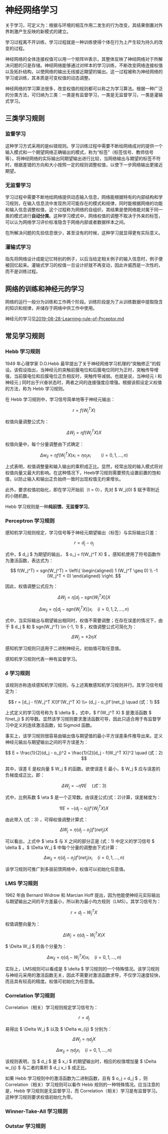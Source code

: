 # 神经网络学习

关于学习，可定义为：根据与环境的相互作用二发生的行为改变，其结果倒置对外界刺激产生反映的新模式的建立。

学习过程离不开训练，学习过程就是一种训练使得个体在行为上产生较为持久的改变的过程。

神经网络的全体连接权值可以用一个矩阵W表示，其整体反映了神经网络对于所解决问题的只是存储。神经网络能够通过对样本的学习训练，不断改变网络连接权值以及拓扑结构，以使网络的输出无线接近期望的输出。这一过程被称为神经网络的学习或训练，其本质是可变权值的动态调整。

神经网络的学习算法很多，改变权值的规则都可以称之为学习算法。根据一种广泛的分类方法，可归纳为三类：一类是有监督学习，一类是无监督学习，一类是灌输式学习。

## 三类学习规则

### 监督学习

这种学习方式采用的是纠错规则。学习训练过程中需要不断给网络成对的提供一个输入模式和一个期望网络正确输出的模式，称为“标签”（标签信号、教师信号等）。将神经网络的实际输出同期望输出进行比较，当网络输出与期望的标签不符时，根据差错的方向和大小按照一定的规则调整权值，以使下一步网络输出更接近期望。

### 无监督学习

学习过程中需要不断地给网络提供动态输入信息，网络能根据特有的内部结构和学习规则，在输入信息流中发现热河可能存在的模式和规律，同时能根据网络的功能和输入信息调整权值，这个过程称为网络的自组织，其结果是使网络能对属于同一类的模式进行**自动分类**。这种学习模式中，网络权值的调整不取决于外来的标签，可以认为网络学习评价标准隐含于网络内部或者数据样本之间。

在所解决问题的先验信息很少，甚至没有的时候，这种学习就显得更有实际意义。

### 灌输式学习

指先将网络设计成能记忆特别的例子，以后当给定相关例子的输入信息时，例子便被回忆起来。灌输式学习的权值一旦设计好就不再变动，因此许威西是一次性的，而不是训练过程。

## 网络的训练和神经元的学习

网络的运行一般分为训练和工作两个阶段。训练阶段是为了从训练数据中提取隐含的知识和规律，并储存于网络中供工作中使用。

神经元的学习见[2019-08-28-Learning-rule-of-Prceptor.md](/blog/Learning-rule-of-Prceptor)

## 常见学习规则

### Hebb 学习规则

1949 年心理学家 D.O.Hebb 最早提出了关于神经网络学习机理的“突触修正”的假设。该假设指出，当神经元的突触前膜电位和后膜电位同时为正时，突触传导增强，当前膜电位和后膜电位正负相反时，突触传导减弱。也就是说，当神经元 i 和神经元 j 同时出于兴奋状态时，两者之间的连接强度应增强。根据该假设定义权值的方法，称为 Hebb 学习规则。

在 Hebb 学习规则中，学习信号简单地等于神经元输出：

$$ r = f(W_j^T X) $$

权值向量调整公式为：

$$ \Delta W_j = \eta f(W_j^TX)X $$

权值向量中，每个分量调整由下式确定：

$$ \Delta w_{ij} = \eta f(W_j^TX) x_i = \eta o_j x_i \quad \quad (i = 0, 1, \dots, n) $$

上式表明，权值调整量和输入输出的乘积成正比。显然，经常出现的输入模式将对权值向量又最大的影响。在这种情况下，Heeb学习规则需要预先设置前置的饱和值，以防止输入和输出正负始终一致时出现权值无约束增长。

此外，要求权值初始化，即在学习开始前（t = 0），先对 $ W_j(0) $ 赋予零附近的小随机数。

Hebb 学习规则是一种**纯前馈、无监督学习**。

### Perceptron 学习规则

感知机学习规则规定，学习信号等于神经元期望输出（标签）与实际输出只差：

$$ r = d_j - o_j $$

式中，$ d_j $ 为期望的输出， $ o_j = f(W_j^T X) $ 。感知机使用了符号函数作为激活函数，表达式为：

$$ f(W_j^T) = sgn(W_j^T) = \left\{
\begin{aligned}
1  (W_j^T \geq 0) \\
-1  (W_j^T < 0)
\end{aligned}
\right. $$

因此，权值调整公式应为：

$$ \Delta W_j = \eta[d_j - sgn(W_j^T X)] X $$

$$ \Delta w_{ij} = \eta [d_j - sgn(W_j^T X)] x_i \quad (i = 0, 1, 2, \dots , n) $$

式中，当实际输出与期望输出相同时，权值不需要调整；在存在误差的情况下，由于 $ d_j $ 和 $ sgn(W_j^T) \in \{-1, 1\} $ ，权值调整公式可简化为：

$$ \Delta W_j = \pm 2 \eta X $$

感知机学习规则只适用于二进制神经元，初始值可取任意值。

感知机学习规则代表一种有监督学习。

### $\delta$ 学习规则

该规则亦称连续感知机学习规则，与上述离散感知机学习规则并行。其学习信号规定为：

$$ r = [d_j - f(W_j^T X)]f'(W_j^T X) \\= (d_j - o_j)f'(net_j) \quad (式：1) $$

上式定义的学习信号称为 $ \delta $ 。式中，$ f'(W_j^T X) $ 是激活函数 $ f(net_j) $ 的导数。显然该学习规则要求激活函数可导，因此只适合用于有监督学习中定义的连续激活函数，如 Sigmoid 函数。

事实上，该学习规则很容易由输出值与期望值的最小平方误差条件推导出来。定义神经元输出与期望输出之间的平方误差为：

$$ E = \frac{1}{2}(d_j - o_j)^2 = \frac{1}{2}[d_j - f(W_j^T X)]^2 \quad (式：2) $$

其中，误差 E 是权向量 $ W_j $ 的函数。欲使误差 E 最小，$ W_j $ 应与误差的负梯度成正比，即：

$$ \Delta W_j = -\eta \nabla E \quad (式：3) $$

式中，比例系数 $ \eta $ 是一个正常数。由误差公式(式：2)计算，误差梯度为：

$$ \nabla E = -(d_j - o_j)f'(W_j^T X) X $$

由此带入 (式：3) ，可得权值调整计算式：

$$ \Delta W_j = \eta(d_j - o_j)f'(net_j)X $$

可以看出，上式中 $ \eta $ 与 X 之间的部分正是 (式：1) 中定义的学习信号 $ \delta $ 。$ \Delta W_j $ 中每个分量的调整由下式计算：

$$ \Delta w_{ij} = \eta(d_j - o_j)f'(net_j)x_i \quad (i = 0, 1, \dots, n) $$

该学习规则可推广到多层前馈网络中，权值可以初始化任意值。

### LMS 学习规则

1962 年由 Bernard Widrow 和 Marcian Hoff 提出，因为他能使神经元实际输出与期望输出之间的平方差最小，所以称为最小均方规则（LMS）。其学习信号为：

$$ r = d_j - W_j^T X $$

权值调整向量为：

$$ \Delta W_j = \eta(d_j - W_j^T X) X $$

$ \Delta W_j $ 的各个分量为：

$$ \Delta w_{ij} = \eta(d_j - W_j^T X) x_i \quad (i = 0, 1, \dots, n) $$

实际上，LMS规则可以看成是 $ \delta $ 学习规则的一个特殊情况。该学习规则与神经元采用的激活函数无关，因此不需要对激活函数求导，不仅学习速度较快，而且具有较高的精度。权值可初始化为任意值。

### Correlation 学习规则

Correlation（相关）学习规则规定学习信号为：

$$ r = d_j $$

易得出 $ \Delta W_j $ 以及 $ \Delta w_{ij} $ 分别为：

$$ \Delta W_j = \eta d_j X $$

$$ \Delta w_{ij} = \eta d_j x_i \quad (i = 0, 1, \dots, n) $$

该规则表明，当 $ d_j $ 是 $ x_i $ 的期望输出时，相应的权值增加量 $ \Delta w_{ij} $ 与二者的乘积 $ d_j x_i $ 成正比。

如果 Hebb 学习规则中的激活函数为二进制函数，且有 $ o_j = d_j $ ，则Correlation（相关）学习规则可以看作 Hebb 规则的一种特殊情况。应当注意的是，Hebb 学习规则是无监督学习，而 Correlation（相关）学习是有监督学习。这种学习规则要求权值初始化为零。

### Winner-Take-All 学习规则

### Outstar 学习规则
